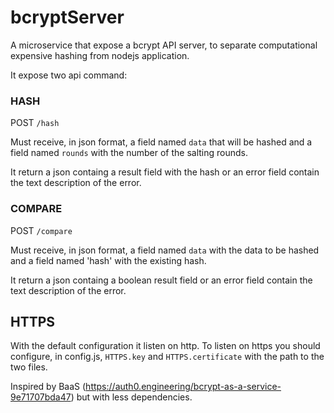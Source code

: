 # bcryptServer

A microservice that expose a bcrypt API server, to separate computational expensive hashing from nodejs application.

It expose two api command:

### HASH
POST `/hash`

Must receive, in json format, a field named `data` that will be hashed and a field named `rounds` with the number of the salting rounds.

It return a json containg a result field with the hash or an error field contain the text description of the error.

### COMPARE
POST `/compare`

Must receive, in json format, a field named `data` with the data to be hashed and a field named 'hash' with the existing hash.

It return a json containg a boolean result field or an error field contain the text description of the error.

## HTTPS
With the default configuration it listen on http.
To listen on https you should configure, in config.js, `HTTPS.key` and `HTTPS.certificate` with the path to the two files.


Inspired by BaaS (https://auth0.engineering/bcrypt-as-a-service-9e71707bda47) but with less dependencies.
